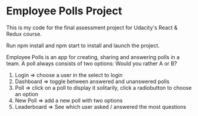 # Employee Polls Project

This is my code for the final assessment project for Udacity's React & Redux course.

Run npm install and npm start to install and launch the project.

Employee Polls is an app for creating, sharing and answering polls in a team.
A poll always consists of two options: Would you rather A or B?

1. Login => choose a user in the select to login
2. Dashboard => toggle between answered and unanswered polls
3. Poll => click on a poll to display it solitarily, click a radiobutton to choose an option
4. New Poll => add a new poll with two options
5. Leaderboard => See which user asked / answered the most questions
